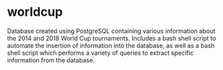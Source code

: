 # worldcup
Database created using PostgreSQL containing various information about the 2014 and 2018 World Cup tournaments.  Includes a bash shell script to automate the insertion of information into the database, as well as a bash shell script which performs a variety of queries to extract specific information from the database.
